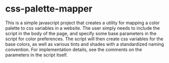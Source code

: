 # css-palette-mapper
This is a simple javascript project that creates a utility for mapping a color palette to css variables in a website.  The user simply needs to include the script in the body of the page, and specify some base parameters in the script for color preferences.  The script will then create css variables for the base colors, as well as various tints and shades with a standardized naming convention.  For implementation details, see the comments on the parameters in the script itself.
